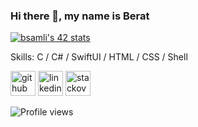 ### Hi there 👋, my name is Berat

<a href="https://github.com/JaeSeoKim/badge42"><img src="https://badge42.vercel.app/api/v2/cli1giwsl003508kza7pbi9le/stats?cursusId=21&coalitionId=197" alt="bsamli's 42 stats" /></a>

Skills: C / C# / SwiftUI / HTML / CSS / Shell

[<img src='https://cdn.jsdelivr.net/npm/simple-icons@3.0.1/icons/github.svg' alt='github' height='40'>](https://github.com/bertt6)  [<img src='https://cdn.jsdelivr.net/npm/simple-icons@3.0.1/icons/linkedin.svg' alt='linkedin' height='40'>](https://www.linkedin.com/in/berat-şamlı-a6233123a/)  [<img src='https://cdn.jsdelivr.net/npm/simple-icons@3.0.1/icons/stackoverflow.svg' alt='stackoverflow' height='40'>](https://stackoverflow.com/users/20308009)  

![Profile views](https://gpvc.arturio.dev/bertt6)  
